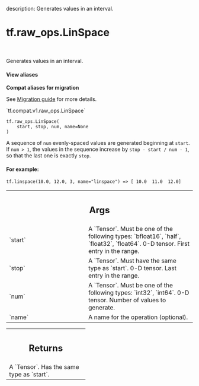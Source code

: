 description: Generates values in an interval.

<div itemscope itemtype="http://developers.google.com/ReferenceObject">
<meta itemprop="name" content="tf.raw_ops.LinSpace" />
<meta itemprop="path" content="Stable" />
</div>

# tf.raw_ops.LinSpace

<!-- Insert buttons and diff -->

<table class="tfo-notebook-buttons tfo-api nocontent" align="left">

</table>



Generates values in an interval.

<section class="expandable">
  <h4 class="showalways">View aliases</h4>
  <p>
<b>Compat aliases for migration</b>
<p>See
<a href="https://www.tensorflow.org/guide/migrate">Migration guide</a> for
more details.</p>
<p>`tf.compat.v1.raw_ops.LinSpace`</p>
</p>
</section>

<pre class="devsite-click-to-copy prettyprint lang-py tfo-signature-link">
<code>tf.raw_ops.LinSpace(
    start, stop, num, name=None
)
</code></pre>



<!-- Placeholder for "Used in" -->

A sequence of `num` evenly-spaced values are generated beginning at `start`.
If `num > 1`, the values in the sequence increase by `stop - start / num - 1`,
so that the last one is exactly `stop`.

#### For example:



```
tf.linspace(10.0, 12.0, 3, name="linspace") => [ 10.0  11.0  12.0]
```

<!-- Tabular view -->
 <table class="responsive fixed orange">
<colgroup><col width="214px"><col></colgroup>
<tr><th colspan="2"><h2 class="add-link">Args</h2></th></tr>

<tr>
<td>
`start`
</td>
<td>
A `Tensor`. Must be one of the following types: `bfloat16`, `half`, `float32`, `float64`.
0-D tensor. First entry in the range.
</td>
</tr><tr>
<td>
`stop`
</td>
<td>
A `Tensor`. Must have the same type as `start`.
0-D tensor. Last entry in the range.
</td>
</tr><tr>
<td>
`num`
</td>
<td>
A `Tensor`. Must be one of the following types: `int32`, `int64`.
0-D tensor. Number of values to generate.
</td>
</tr><tr>
<td>
`name`
</td>
<td>
A name for the operation (optional).
</td>
</tr>
</table>



<!-- Tabular view -->
 <table class="responsive fixed orange">
<colgroup><col width="214px"><col></colgroup>
<tr><th colspan="2"><h2 class="add-link">Returns</h2></th></tr>
<tr class="alt">
<td colspan="2">
A `Tensor`. Has the same type as `start`.
</td>
</tr>

</table>

